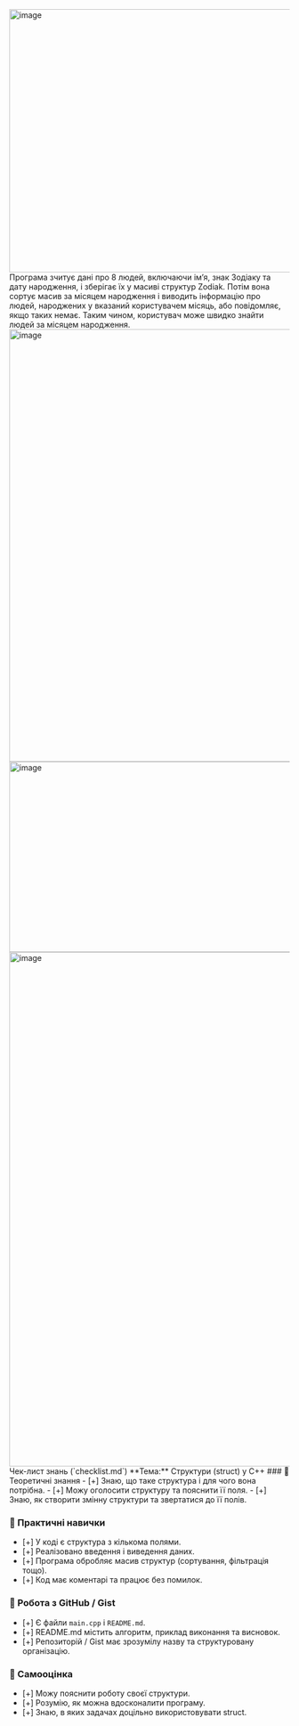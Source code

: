 <img width="972" height="473" alt="image" src="https://github.com/user-attachments/assets/954ed8e4-fb23-4b67-a6d6-202514c0ca8d" />
Програма зчитує дані про 8 людей, включаючи ім’я, знак Зодіаку та дату народження, і зберігає їх у масиві структур Zodiak. Потім вона сортує масив за місяцем народження і виводить інформацію про людей, народжених у вказаний користувачем місяць, або повідомляє, якщо таких немає. Таким чином, користувач може швидко знайти людей за місяцем народження.
<img width="508" height="777" alt="image" src="https://github.com/user-attachments/assets/0aadecf9-6a68-44f0-8d8d-a8a1a8136bf0" />
<img width="580" height="342" alt="image" src="https://github.com/user-attachments/assets/00938d98-677f-4071-9c58-3ee70c84b8d1" />
<img width="1777" height="924" alt="image" src="https://github.com/user-attachments/assets/a4da60a7-ff6d-40b1-8187-2f31f115616f" />
Чек-лист знань (`checklist.md`)
**Тема:** Структури (struct) у C++
### 🔹 Теоретичні знання
- [+] Знаю, що таке структура і для чого вона потрібна.  
- [+] Можу оголосити структуру та пояснити її поля.  
- [+] Знаю, як створити змінну структури та звертатися до її полів.  

### 🔹 Практичні навички
- [+] У коді є структура з кількома полями.  
- [+] Реалізовано введення і виведення даних.  
- [+] Програма обробляє масив структур (сортування, фільтрація тощо).  
- [+] Код має коментарі та працює без помилок.  

### 🔹 Робота з GitHub / Gist
- [+] Є файли `main.cpp` і `README.md`.  
- [+] README.md містить алгоритм, приклад виконання та висновок.  
- [+] Репозиторій / Gist має зрозумілу назву та структуровану організацію.  

### 🔹 Самооцінка
- [+] Можу пояснити роботу своєї структури.  
- [+] Розумію, як можна вдосконалити програму.  
- [+] Знаю, в яких задачах доцільно використовувати struct.
